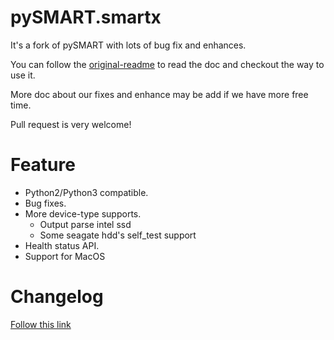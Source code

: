 pySMART.smartx
========================

It's a fork of pySMART with lots of bug fix and enhances.


You can follow the [original-readme](./README_ORIGINAL.rst) to read the doc and checkout the way to use it.

More doc about our fixes and enhance may be add if we have more free time.

Pull request is very welcome!

# Feature
+ Python2/Python3 compatible.
+ Bug fixes.
+ More device-type supports.
  + Output parse intel ssd
  + Some seagate hdd's self_test support
+ Health status API.
+ Support for MacOS

# Changelog
[Follow this link](./changelog.md)
